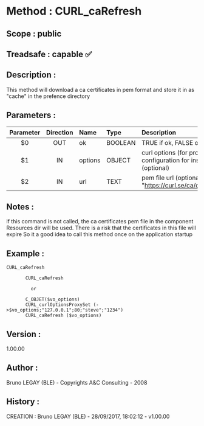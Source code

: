 ﻿# **Method :** CURL_caRefresh
## **Scope :** public
## **Treadsafe :** capable ✅ 
## **Description :** 
This method will download a ca certificates in pem format and store it in as "cache" in the prefence directory
## **Parameters :** 
| Parameter | Direction | Name | Type | Description | 
|:----:|:----:|:----|:----|:----| 
| $0 | OUT | ok | BOOLEAN | TRUE if ok, FALSE otherwise | 
| $1 | IN | options | OBJECT | curl options (for proxy configuration for instance) (optional) | 
| $2 | IN | url | TEXT | pem file url (optional, default : "https://curl.se/ca/cacert.pem") | 

## **Notes :** 
if this command is not called, the ca certificates pem file in the component Resources dir will be used.
       There is a risk that the certificates in this file will expire
       So it a good idea to call this method once on the application startup
## **Example :** 
```
CURL_caRefresh
      
       CURL_caRefresh 
      
         or
      
       C_OBJET($vo_options)
       CURL_curlOptionsProxySet (->$vo_options;"127.0.0.1";80;"steve";"1234")
       CURL_caRefresh ($vo_options)
```
## **Version :** 
1.00.00
## **Author :** 
Bruno LEGAY (BLE) - Copyrights A&C Consulting - 2008
## **History :** 
 CREATION : Bruno LEGAY (BLE) - 28/09/2017, 18:02:12 - v1.00.00

